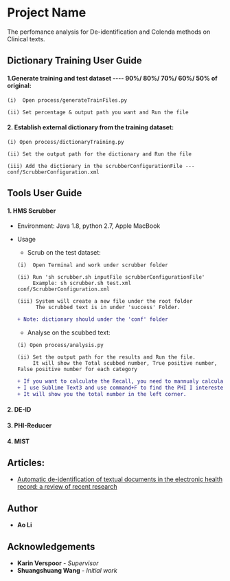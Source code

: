 # Project Name
The perfomance analysis for De-identification and Colenda methods on Clinical texts.

## Dictionary Training User Guide
#### 1.Generate training and test dataset ---- 90%/ 80%/ 70%/ 60%/ 50% of original:
```
(i)  Open process/generateTrainFiles.py
```
```
(ii) Set percentage & output path you want and Run the file
```

#### 2. Establish external dictionary from the training dataset:
```
(i) Open process/dictionaryTraining.py
```
```
(ii) Set the output path for the dictionary and Run the file
```
```
(iii) Add the dictionary in the scrubberConfigurationFile --- conf/ScrubberConfiguration.xml
```

## Tools User Guide
#### 1. HMS Scrubber
   * Environment: Java 1.8, python 2.7, Apple MacBook
   * Usage       
        * Scrub on the test dataset:
        ```
        (i)  Open Terminal and work under scrubber folder
        ```
        ```
        (ii) Run 'sh scrubber.sh inputFile scrubberConfigurationFile'
             Example: sh scrubber.sh test.xml conf/ScrubberConfiguration.xml
        ```
        ```
        (iii) System will create a new file under the root folder
              The scrubbed text is in under 'success' Folder.
        ```
        
        ```diff
        + Note: dictionary should under the 'conf' folder
        ```
        
        * Analyse on the scubbed text:
        ```
        (i) Open process/analysis.py
        ```
        ```
        (ii) Set the output path for the results and Run the file.
             It will show the Total scubbed number, True positive number, False positive number for each category
        ```
        ```diff
        + If you want to calculate the Recall, you need to mannualy calculate the total number of the PHI.
        + I use Sublime Text3 and use command+F to find the PHI I interested, 
        + It will show you the total number in the left corner.
        ```
        
      
#### 2. DE-ID
#### 3. PHI-Reducer
#### 4. MIST

## Articles:
- [Automatic de-identification of textual documents in the electronic health record: a review of recent research](https://github.com/OliviaAo/graduate-Ao/tree/master/Documents/References/1471-2288-1070.pdf)

## Author
* **Ao Li** 

## Acknowledgements
* **Karin Verspoor** - *Supervisor*
* **Shuangshuang Wang** - *Initial work*


